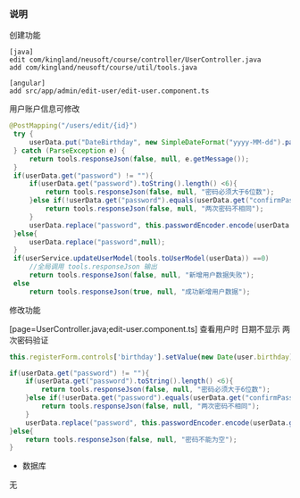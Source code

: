 ### 说明

创建功能
    
    [java]
    edit com/kingland/neusoft/course/controller/UserController.java
    add com/kingland/neusoft/course/util/tools.java

    [angular]
    add src/app/admin/edit-user/edit-user.component.ts

用户账户信息可修改
```java
@PostMapping("/users/edit/{id}")
 try {
     userData.put("DateBirthday", new SimpleDateFormat("yyyy-MM-dd").parse((String)userData.get("birthday")));
 } catch (ParseException e) {
     return tools.responseJson(false, null, e.getMessage());
 }
 if(userData.get("password") != ""){
     if(userData.get("password").toString().length() <6){
         return tools.responseJson(false, null, "密码必须大于6位数");
     }else if(!userData.get("password").equals(userData.get("confirmPassword"))){
         return tools.responseJson(false, null, "两次密码不相同");
     }
     userData.replace("password", this.passwordEncoder.encode(userData.get("password").toString()));
 }else{
     userData.replace("password",null);
 }
 if(userService.updateUserModel(tools.toUserModel(userData)) ==0)
     //全局调用 tools.responseJson 输出
     return tools.responseJson(false, null, "新增用户数据失败");
 else 
     return tools.responseJson(true, null, "成功新增用户数据");
```



修改功能

[page=UserController.java;edit-user.component.ts] 查看用户时 日期不显示 两次密码验证
```ts
this.registerForm.controls['birthday'].setValue(new Date(user.birthday));
```
```java
if(userData.get("password") != ""){
    if(userData.get("password").toString().length() <6){
        return tools.responseJson(false, null, "密码必须大于6位数");
    }else if(!userData.get("password").equals(userData.get("confirmPassword"))){
        return tools.responseJson(false, null, "两次密码不相同");
    }
    userData.replace("password", this.passwordEncoder.encode(userData.get("password").toString()));
}else{
    return tools.responseJson(false, null, "密码不能为空"); 
}
```

+ 数据库

无

    